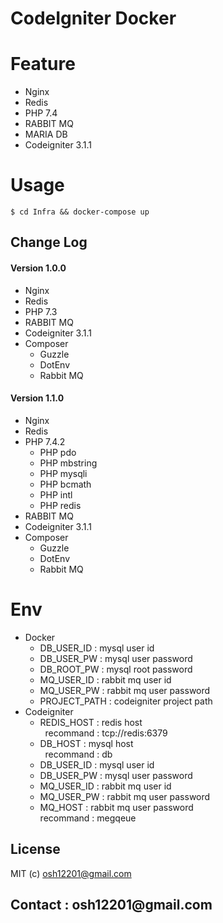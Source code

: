 CodeIgniter Docker
=

Feature
=
+ Nginx <br />
+ Redis <br />
+ PHP 7.4 <br />
+ RABBIT MQ <br />
+ MARIA DB <br />
+ Codeigniter 3.1.1 <br />

Usage
=
`
$ cd Infra && docker-compose up
`
<h2>Change Log</h2>

<h4>Version 1.0.0</h5>
<ul>
    <li>Nginx</li>
    <li>Redis</li>
    <li>PHP 7.3</li>
    <li>RABBIT MQ</li>
    <li>Codeigniter 3.1.1</li>
    <li>Composer
        <ul>
            <li>Guzzle</li>
            <li>DotEnv</li>
            <li>Rabbit MQ</li>
        </ul>
    </li>
</ul>

<h4>Version 1.1.0</h5>
<ul>
    <li>Nginx</li>
    <li>Redis</li>
    <li>PHP 7.4.2
        <ul>
            <li> PHP pdo </li>
            <li> PHP mbstring </li>
            <li> PHP mysqli </li>
            <li> PHP bcmath </li>
            <li> PHP intl </li>
            <li> PHP redis </li>
        </ul>
    </li>
    <li>RABBIT MQ</li>
    <li>Codeigniter 3.1.1</li>
    <li>Composer
        <ul>
            <li>Guzzle</li>
            <li>DotEnv</li>
            <li>Rabbit MQ</li>
        </ul>
    </li>
</ul>

Env
=
<ul>
    <li>Docker
        <ul>
            <li> DB_USER_ID : mysql user id </li>
            <li> DB_USER_PW : mysql user password </li>
            <li> DB_ROOT_PW : mysql root password </li>
            <li> MQ_USER_ID : rabbit mq user id </li>
            <li> MQ_USER_PW : rabbit mq user password </li>
            <li> PROJECT_PATH : codeigniter project path </li>
        </ul>
    </li>
    <li>Codeigniter
        <ul>
            <li> REDIS_HOST : redis host <br>&nbsp;   recommand : tcp://redis:6379 </li>
            <li> DB_HOST : mysql host <br>&nbsp;&nbsp;recommand : db  </li>
            <li> DB_USER_ID : mysql user id </li>
            <li> DB_USER_PW : mysql user password </li>
            <li> MQ_USER_ID : rabbit mq user id </li>
            <li> MQ_USER_PW : rabbit mq user password </li>
            <li> MQ_HOST : rabbit mq user password <br>recommand : megqeue </li>
        </ul>
    </li>
</ul>

License
-
MIT (c) osh12201@gmail.com


<h2>Contact : osh12201@gmail.com</h2>   
